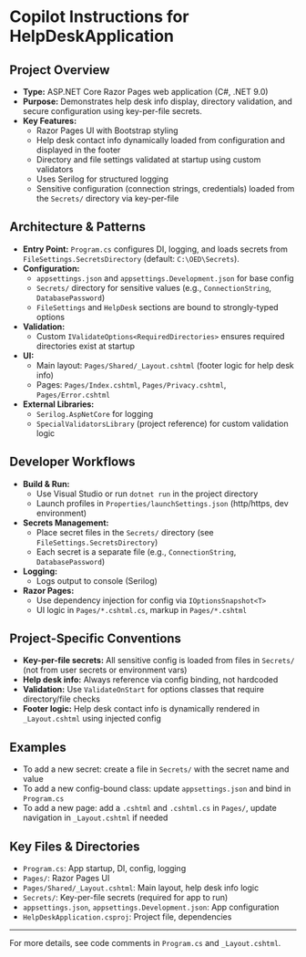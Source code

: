 # Copilot Instructions for HelpDeskApplication

## Project Overview
- **Type:** ASP.NET Core Razor Pages web application (C#, .NET 9.0)
- **Purpose:** Demonstrates help desk info display, directory validation, and secure configuration using key-per-file secrets.
- **Key Features:**
  - Razor Pages UI with Bootstrap styling
  - Help desk contact info dynamically loaded from configuration and displayed in the footer
  - Directory and file settings validated at startup using custom validators
  - Uses Serilog for structured logging
  - Sensitive configuration (connection strings, credentials) loaded from the `Secrets/` directory via key-per-file

## Architecture & Patterns
- **Entry Point:** `Program.cs` configures DI, logging, and loads secrets from `FileSettings.SecretsDirectory` (default: `C:\OED\Secrets`).
- **Configuration:**
  - `appsettings.json` and `appsettings.Development.json` for base config
  - `Secrets/` directory for sensitive values (e.g., `ConnectionString`, `DatabasePassword`)
  - `FileSettings` and `HelpDesk` sections are bound to strongly-typed options
- **Validation:**
  - Custom `IValidateOptions<RequiredDirectories>` ensures required directories exist at startup
- **UI:**
  - Main layout: `Pages/Shared/_Layout.cshtml` (footer logic for help desk info)
  - Pages: `Pages/Index.cshtml`, `Pages/Privacy.cshtml`, `Pages/Error.cshtml`
- **External Libraries:**
  - `Serilog.AspNetCore` for logging
  - `SpecialValidatorsLibrary` (project reference) for custom validation logic

## Developer Workflows
- **Build & Run:**
  - Use Visual Studio or run `dotnet run` in the project directory
  - Launch profiles in `Properties/launchSettings.json` (http/https, dev environment)
- **Secrets Management:**
  - Place secret files in the `Secrets/` directory (see `FileSettings.SecretsDirectory`)
  - Each secret is a separate file (e.g., `ConnectionString`, `DatabasePassword`)
- **Logging:**
  - Logs output to console (Serilog)
- **Razor Pages:**
  - Use dependency injection for config via `IOptionsSnapshot<T>`
  - UI logic in `Pages/*.cshtml.cs`, markup in `Pages/*.cshtml`

## Project-Specific Conventions
- **Key-per-file secrets:** All sensitive config is loaded from files in `Secrets/` (not from user secrets or environment vars)
- **Help desk info:** Always reference via config binding, not hardcoded
- **Validation:** Use `ValidateOnStart` for options classes that require directory/file checks
- **Footer logic:** Help desk contact info is dynamically rendered in `_Layout.cshtml` using injected config

## Examples
- To add a new secret: create a file in `Secrets/` with the secret name and value
- To add a new config-bound class: update `appsettings.json` and bind in `Program.cs`
- To add a new page: add a `.cshtml` and `.cshtml.cs` in `Pages/`, update navigation in `_Layout.cshtml` if needed

## Key Files & Directories
- `Program.cs`: App startup, DI, config, logging
- `Pages/`: Razor Pages UI
- `Pages/Shared/_Layout.cshtml`: Main layout, help desk info logic
- `Secrets/`: Key-per-file secrets (required for app to run)
- `appsettings.json`, `appsettings.Development.json`: App configuration
- `HelpDeskApplication.csproj`: Project file, dependencies

---
For more details, see code comments in `Program.cs` and `_Layout.cshtml`.
